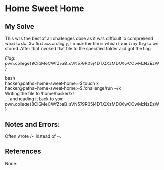 # Home Sweet Home

## My Solve
This was the best of all challenges done as it was difficult to comprehend what to do.
So first accordingly, I made the file in which i want my flag to be stored.
After that invoked that file to the specified folder and got the flag

*Flag*: pwn.college{8ClGMeCWfZpaB_sVN579R05j4DT.QXzMDO0wCOwMzNzEzW} 

bash \
hacker@paths\~home-sweet-home:\~$ touch x    
hacker@paths\~home-sweet-home:\~$ /challenge/run ~/x     
Writing the file to /home/hacker/x!     
... and reading it back to you:     
pwn.college{8ClGMeCWfZpaB_sVN579R05j4DT.QXzMDO0wCOwMzNzEzW}     

## Notes and Errors:
Often wrote /~ instead of ~.

## References
None.
